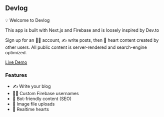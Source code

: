 ## Devlog

💡 Welcome to Devlog

This app is built with Next.js and Firebase and is loosely inspired by Dev.to

Sign up for an 👨‍🎤 account, ✍️ write posts, then 💖 heart content created by other users. All public content is server-rendered and search-engine optimized.

[Live Demo](https://thedevlog.vercel.app)

### Features

- ✍ Write your blog
- 👨‍🎤 Custom Firebase usernames
- 📰 Bot-friendly content (SEO)
- 📂 Image file uploads
- 💞 Realtime hearts




